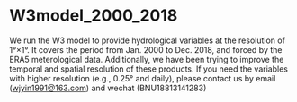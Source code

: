 # W3model_2000_2018
We run the W3 model to provide hydrological variables at the resolution of 1°×1°. It covers the period from Jan. 2000 to Dec. 2018, and forced by the ERA5 meterological data. Additionally, we have been trying to improve the temporal and spatial resolution of these products. If you need the variables with higher resolution (e.g., 0.25° and daily), please contact us by email (wjyin1991@163.com) and wechat (BNU18813141283)
